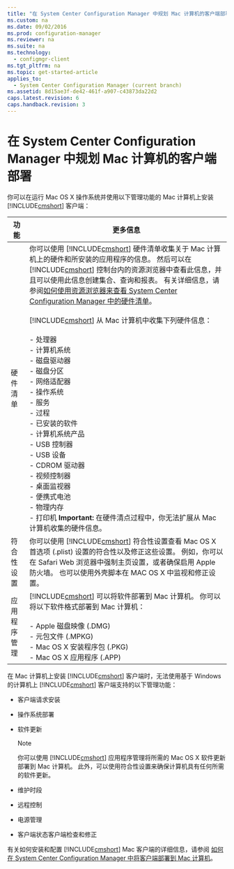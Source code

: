 ```yaml
---
title: "在 System Center Configuration Manager 中规划 Mac 计算机的客户端部署"
ms.custom: na
ms.date: 09/02/2016
ms.prod: configuration-manager
ms.reviewer: na
ms.suite: na
ms.technology: 
  - configmgr-client
ms.tgt_pltfrm: na
ms.topic: get-started-article
applies_to: 
  - System Center Configuration Manager (current branch)
ms.assetid: 8d15ae3f-de42-461f-a907-c43873da22d2
caps.latest.revision: 6
caps.handback.revision: 3
---
```

# 在 System Center Configuration Manager 中规划 Mac 计算机的客户端部署
你可以在运行 Mac OS X 操作系统并使用以下管理功能的 Mac 计算机上安装 [!INCLUDE[cmshort](../LocTest/includes/cmshort_md.md)] 客户端：  
  
|功能|更多信息|  
|--------|----------|  
|硬件清单|你可以使用 [!INCLUDE[cmshort](../LocTest/includes/cmshort_md.md)] 硬件清单收集关于 Mac 计算机上的硬件和所安装的应用程序的信息。 然后可以在 [!INCLUDE[cmshort](../LocTest/includes/cmshort_md.md)] 控制台内的资源浏览器中查看此信息，并且可以使用此信息创建集合、查询和报表。 有关详细信息，请参阅[如何使用资源浏览器来查看 System Center Configuration Manager 中的硬件清单](../LocTest/How-to-use-Resource-Explorer-to-view-hardware-inventory-in-System-Center-Configuration-Manager.md)。<br /><br /> [!INCLUDE[cmshort](../LocTest/includes/cmshort_md.md)] 从 Mac 计算机中收集下列硬件信息：<br /><br /> -   处理器<br />-   计算机系统<br />-   磁盘驱动器<br />-   磁盘分区<br />-   网络适配器<br />-   操作系统<br />-   服务<br />-   过程<br />-   已安装的软件<br />-   计算机系统产品<br />-   USB 控制器<br />-   USB 设备<br />-   CDROM 驱动器<br />-   视频控制器<br />-   桌面监视器<br />-   便携式电池<br />-   物理内存<br />-   打印机 **Important:**  在硬件清点过程中，你无法扩展从 Mac 计算机收集的硬件信息。|  
|符合性设置|你可以使用 [!INCLUDE[cmshort](../LocTest/includes/cmshort_md.md)] 符合性设置查看 Mac OS X 首选项 \(.plist\) 设置的符合性以及修正这些设置。 例如，你可以在 Safari Web 浏览器中强制主页设置，或者确保启用 Apple 防火墙。 也可以使用外壳脚本在 MAC OS X 中监视和修正设置。|  
|应用程序管理|[!INCLUDE[cmshort](../LocTest/includes/cmshort_md.md)] 可以将软件部署到 Mac 计算机。 你可以将以下软件格式部署到 Mac 计算机：<br /><br /> -   Apple 磁盘映像 \(.DMG\)<br />-   元包文件 \(.MPKG\)<br />-   Mac OS X 安装程序包 \(.PKG\)<br />-   Mac OS X 应用程序 \(.APP\)|  
  
 在 Mac 计算机上安装 [!INCLUDE[cmshort](../LocTest/includes/cmshort_md.md)] 客户端时，无法使用基于 Windows 的计算机上 [!INCLUDE[cmshort](../LocTest/includes/cmshort_md.md)] 客户端支持的以下管理功能：  
  
-   客户端请求安装  
  
-   操作系统部署  
  
-   软件更新  
  
    > [!NOTE]  
    >  你可以使用 [!INCLUDE[cmshort](../LocTest/includes/cmshort_md.md)] 应用程序管理将所需的 Mac OS X 软件更新部署到 Mac 计算机。 此外，可以使用符合性设置来确保计算机具有任何所需的软件更新。  
  
-   维护时段  
  
-   远程控制  
  
-   电源管理  
  
-   客户端状态客户端检查和修正  
  
 有关如何安装和配置 [!INCLUDE[cmshort](../LocTest/includes/cmshort_md.md)] Mac 客户端的详细信息，请参阅 [如何在 System Center Configuration Manager 中将客户端部署到 Mac 计算机](../LocTest/How-to-deploy-clients-to-Macs-in-System-Center-Configuration-Manager.md)。